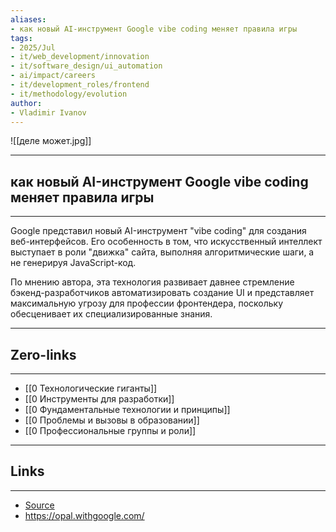 ```yaml
---
aliases: 
- как новый AI-инструмент Google vibe coding меняет правила игры 
tags:
- 2025/Jul
- it/web_development/innovation
- it/software_design/ui_automation
- ai/impact/careers
- it/development_roles/frontend
- it/methodology/evolution
author:
- Vladimir Ivanov
---
```

![[деле может.jpg]]

-----
##  как новый AI-инструмент Google vibe coding меняет правила игры 
-----
Google представил новый AI-инструмент "vibe coding" для создания веб-интерфейсов. Его особенность в том, что искусственный интеллект выступает в роли "движка" сайта, выполняя алгоритмические шаги, а не генерируя JavaScript-код. 

По мнению автора, эта технология развивает давнее стремление бэкенд-разработчиков автоматизировать создание UI и представляет максимальную угрозу для профессии фронтендера, поскольку обесценивает их специализированные знания.

---
## Zero-links
---
- [[0 Технологические гиганты]]
- [[0 Инструменты для разработки]]
- [[0 Фундаментальные технологии и принципы]]
- [[0 Проблемы и вызовы в образовании]]
- [[0 Профессиональные группы и роли]]

---
## Links
---
- [Source](https://t.me/c/1467914348/72408)
- https://opal.withgoogle.com/